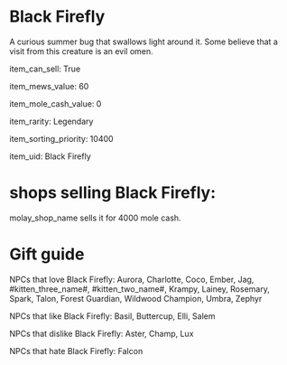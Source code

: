 # Black Firefly

A curious summer bug that swallows light around it. Some believe that a visit from this creature is an evil omen.

item_can_sell: True

item_mews_value: 60

item_mole_cash_value: 0

item_rarity: Legendary

item_sorting_priority: 10400

item_uid: Black Firefly

# shops selling Black Firefly:

molay_shop_name sells it for 4000 mole cash.

# Gift guide

NPCs that love Black Firefly: Aurora, Charlotte, Coco, Ember, Jag, #kitten_three_name#, #kitten_two_name#, Krampy, Lainey, Rosemary, Spark, Talon, Forest Guardian, Wildwood Champion, Umbra, Zephyr

NPCs that like Black Firefly: Basil, Buttercup, Elli, Salem

NPCs that dislike Black Firefly: Aster, Champ, Lux

NPCs that hate Black Firefly: Falcon